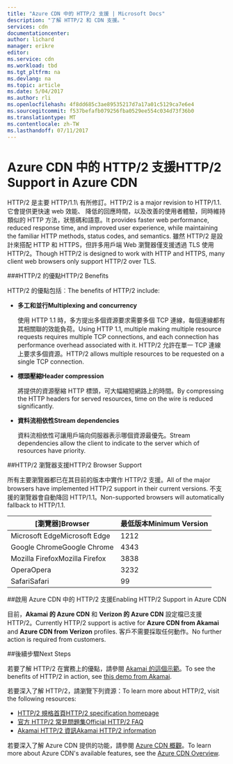 ```yaml
---
title: "Azure CDN 中的 HTTP/2 支援 | Microsoft Docs"
description: "了解 HTTP/2 和 CDN 支援。"
services: cdn
documentationcenter: 
author: lichard
manager: erikre
editor: 
ms.service: cdn
ms.workload: tbd
ms.tgt_pltfrm: na
ms.devlang: na
ms.topic: article
ms.date: 5/04/2017
ms.author: rli
ms.openlocfilehash: 4f8dd685c3ae89535217d7a17a01c5129ca7e6e4
ms.sourcegitcommit: f537befafb079256fba0529ee554c034d73f36b0
ms.translationtype: MT
ms.contentlocale: zh-TW
ms.lasthandoff: 07/11/2017
---
```

# <a name="http2-support-in-azure-cdn"></a><span data-ttu-id="6eb9c-103">Azure CDN 中的 HTTP/2 支援</span><span class="sxs-lookup"><span data-stu-id="6eb9c-103">HTTP/2 Support in Azure CDN</span></span>

<span data-ttu-id="6eb9c-104">HTTP/2 是主要 HTTP/1.1\ 有所修訂。</span><span class="sxs-lookup"><span data-stu-id="6eb9c-104">HTTP/2 is a major revision to HTTP/1.1\.</span></span> <span data-ttu-id="6eb9c-105">它會提供更快速 web 效能、 降低的回應時間，以及改善的使用者體驗，同時維持類似的 HTTP 方法，狀態碼和語意。</span><span class="sxs-lookup"><span data-stu-id="6eb9c-105">It provides faster web performance, reduced response time, and improved user experience, while maintaining the familiar HTTP methods, status codes, and semantics.</span></span> <span data-ttu-id="6eb9c-106">雖然 HTTP/2 是設計來搭配 HTTP 和 HTTPS，但許多用戶端 Web 瀏覽器僅支援透過 TLS 使用 HTTP/2。</span><span class="sxs-lookup"><span data-stu-id="6eb9c-106">Though HTTP/2 is designed to work with HTTP and HTTPS, many client web browsers only support HTTP/2 over TLS.</span></span>

###<a name="http2-benefits"></a><span data-ttu-id="6eb9c-107">HTTP/2 的優點</span><span class="sxs-lookup"><span data-stu-id="6eb9c-107">HTTP/2 Benefits</span></span>

<span data-ttu-id="6eb9c-108">HTTP/2 的優點包括︰</span><span class="sxs-lookup"><span data-stu-id="6eb9c-108">The benefits of HTTP/2 include:</span></span>

*   <span data-ttu-id="6eb9c-109">**多工和並行**</span><span class="sxs-lookup"><span data-stu-id="6eb9c-109">**Multiplexing and concurrency**</span></span>

    <span data-ttu-id="6eb9c-110">使用 HTTP 1.1 時，多方提出多個資源要求需要多個 TCP 連線，每個連線都有其相關聯的效能負荷。</span><span class="sxs-lookup"><span data-stu-id="6eb9c-110">Using HTTP 1.1, multiple making multiple resource requests requires multiple TCP connections, and each connection has performance overhead associated with it.</span></span> <span data-ttu-id="6eb9c-111">HTTP/2 允許在單一 TCP 連線上要求多個資源。</span><span class="sxs-lookup"><span data-stu-id="6eb9c-111">HTTP/2 allows multiple resources to be requested on a single TCP connection.</span></span>

*   <span data-ttu-id="6eb9c-112">**標頭壓縮**</span><span class="sxs-lookup"><span data-stu-id="6eb9c-112">**Header compression**</span></span>

    <span data-ttu-id="6eb9c-113">將提供的資源壓縮 HTTP 標頭，可大幅縮短網路上的時間。</span><span class="sxs-lookup"><span data-stu-id="6eb9c-113">By compressing the HTTP headers for served resources, time on the wire is reduced significantly.</span></span>

*   <span data-ttu-id="6eb9c-114">**資料流相依性**</span><span class="sxs-lookup"><span data-stu-id="6eb9c-114">**Stream dependencies**</span></span>

    <span data-ttu-id="6eb9c-115">資料流相依性可讓用戶端向伺服器表示哪個資源最優先。</span><span class="sxs-lookup"><span data-stu-id="6eb9c-115">Stream dependencies allow the client to indicate to the server which of resources have priority.</span></span>


##<a name="http2-browser-support"></a><span data-ttu-id="6eb9c-116">HTTP/2 瀏覽器支援</span><span class="sxs-lookup"><span data-stu-id="6eb9c-116">HTTP/2 Browser Support</span></span>

<span data-ttu-id="6eb9c-117">所有主要瀏覽器都已在其目前的版本中實作 HTTP/2 支援。</span><span class="sxs-lookup"><span data-stu-id="6eb9c-117">All of the major browsers have implemented HTTP/2 support in their current versions.</span></span> <span data-ttu-id="6eb9c-118">不支援的瀏覽器會自動降回 HTTP/1.1。</span><span class="sxs-lookup"><span data-stu-id="6eb9c-118">Non-supported browsers will automatically fallback to HTTP/1.1.</span></span>

|<span data-ttu-id="6eb9c-119">[瀏覽器]</span><span class="sxs-lookup"><span data-stu-id="6eb9c-119">Browser</span></span>|<span data-ttu-id="6eb9c-120">最低版本</span><span class="sxs-lookup"><span data-stu-id="6eb9c-120">Minimum Version</span></span>|
|-------------|------------|
|<span data-ttu-id="6eb9c-121">Microsoft Edge</span><span class="sxs-lookup"><span data-stu-id="6eb9c-121">Microsoft Edge</span></span>| <span data-ttu-id="6eb9c-122">12</span><span class="sxs-lookup"><span data-stu-id="6eb9c-122">12</span></span>|
|<span data-ttu-id="6eb9c-123">Google Chrome</span><span class="sxs-lookup"><span data-stu-id="6eb9c-123">Google Chrome</span></span>| <span data-ttu-id="6eb9c-124">43</span><span class="sxs-lookup"><span data-stu-id="6eb9c-124">43</span></span>|
|<span data-ttu-id="6eb9c-125">Mozilla Firefox</span><span class="sxs-lookup"><span data-stu-id="6eb9c-125">Mozilla Firefox</span></span>| <span data-ttu-id="6eb9c-126">38</span><span class="sxs-lookup"><span data-stu-id="6eb9c-126">38</span></span>|
|<span data-ttu-id="6eb9c-127">Opera</span><span class="sxs-lookup"><span data-stu-id="6eb9c-127">Opera</span></span>| <span data-ttu-id="6eb9c-128">32</span><span class="sxs-lookup"><span data-stu-id="6eb9c-128">32</span></span>|
|<span data-ttu-id="6eb9c-129">Safari</span><span class="sxs-lookup"><span data-stu-id="6eb9c-129">Safari</span></span>| <span data-ttu-id="6eb9c-130">9</span><span class="sxs-lookup"><span data-stu-id="6eb9c-130">9</span></span>|

##<a name="enabling-http2-support-in-azure-cdn"></a><span data-ttu-id="6eb9c-131">啟用 Azure CDN 中的 HTTP/2 支援</span><span class="sxs-lookup"><span data-stu-id="6eb9c-131">Enabling HTTP/2 Support in Azure CDN</span></span>

<span data-ttu-id="6eb9c-132">目前，**Akamai 的 Azure CDN** 和 **Verizon 的 Azure CDN** 設定檔已支援 HTTP/2。</span><span class="sxs-lookup"><span data-stu-id="6eb9c-132">Currently HTTP/2 support is active for **Azure CDN from Akamai** and **Azure CDN from Verizon** profiles.</span></span> <span data-ttu-id="6eb9c-133">客戶不需要採取任何動作。</span><span class="sxs-lookup"><span data-stu-id="6eb9c-133">No further action is required from customers.</span></span>

##<a name="next-steps"></a><span data-ttu-id="6eb9c-134">後續步驟</span><span class="sxs-lookup"><span data-stu-id="6eb9c-134">Next Steps</span></span>

<span data-ttu-id="6eb9c-135">若要了解 HTTP/2 在實務上的優點，請參閱 [Akamai 的這個示範](https://http2.akamai.com/demo)。</span><span class="sxs-lookup"><span data-stu-id="6eb9c-135">To see the benefits of HTTP/2 in action, see [this demo from Akamai](https://http2.akamai.com/demo).</span></span>

<span data-ttu-id="6eb9c-136">若要深入了解 HTTP/2，請瀏覽下列資源：</span><span class="sxs-lookup"><span data-stu-id="6eb9c-136">To learn more about HTTP/2, visit the following resources:</span></span>

*   [<span data-ttu-id="6eb9c-137">HTTP/2 規格首頁</span><span class="sxs-lookup"><span data-stu-id="6eb9c-137">HTTP/2 specification homepage</span></span>](https://http2.github.io/)
*   [<span data-ttu-id="6eb9c-138">官方 HTTP/2 常見問題集</span><span class="sxs-lookup"><span data-stu-id="6eb9c-138">Official HTTP/2 FAQ</span></span>](https://http2.github.io/faq/)
*   [<span data-ttu-id="6eb9c-139">Akamai HTTP/2 資訊</span><span class="sxs-lookup"><span data-stu-id="6eb9c-139">Akamai HTTP/2 information</span></span>](https://http2.akamai.com/)

<span data-ttu-id="6eb9c-140">若要深入了解 Azure CDN 提供的功能，請參閱 [Azure CDN 概觀](https://azure.microsoft.com/documentation/articles/cdn-overview/)。</span><span class="sxs-lookup"><span data-stu-id="6eb9c-140">To learn more about Azure CDN's available features, see the [Azure CDN Overview](https://azure.microsoft.com/documentation/articles/cdn-overview/).</span></span>